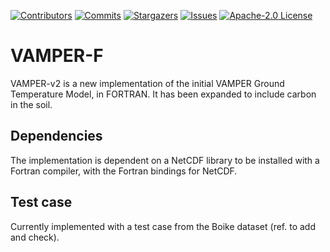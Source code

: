 <!-- README updated loosely based on: https://github.com/othneildrew/Best-README-Template -->

<!-- PROJECT SHIELDS -->
[![Contributors][contributors-shield]][contributors-url]
[![Commits][commits-shield]][commits-url]
[![Stargazers][stars-shield]][stars-url]
[![Issues][issues-shield]][issues-url]
[![Apache-2.0 License][license-shield]][license-url]

# VAMPER-F
VAMPER-v2 is a new implementation of the initial VAMPER Ground Temperature Model, in FORTRAN. It has been expanded to include carbon in the soil.

## Dependencies
The implementation is dependent on a NetCDF library to be installed with a Fortran compiler, with the Fortran bindings for NetCDF.

## Test case
Currently implemented with a test case from the Boike dataset (ref. to add and check).



<!-- Other stuff taken to get the shields correctly -->

[contributors-shield]: https://img.shields.io/github/contributors/dmr-dj/VAMPER-v2
[contributors-url]: https://github.com/dmr-dj/VAMPER-v2/graphs/contributors
[commits-shield]: https://img.shields.io/github/commit-activity/y/dmr-dj/VAMPER-v2
[commits-url]: https://github.com/dmr-dj/VAMPER-v2/graphs/commit-activity
[stars-shield]: https://img.shields.io/github/stars/dmr-dj/VAMPER-v2
[stars-url]: https://github.com/dmr-dj/VAMPER-v2/stargazers
[issues-shield]: https://img.shields.io/github/issues/dmr-dj/VAMPER-v2
[issues-url]: https://github.com/dmr-dj/VAMPER-v2/issues
[license-shield]: https://img.shields.io/github/license/dmr-dj/VAMPER-v2
[license-url]: https://github.com/dmr-dj/VAMPER-v2/blob/main/LICENSE
